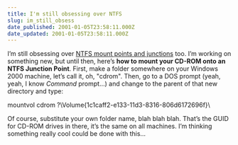```yaml
---
title: I'm still obsessing over NTFS
slug: im_still_obsess
date_published: 2001-01-05T23:58:11.000Z
date_updated: 2001-01-05T23:58:11.000Z
---
```


I’m still obsessing over [NTFS mount points and junctions](http://www.dashes.com/anil/2000/10/19/sysinternals_ha) too. I’m working on something new, but until then, here’s **how to mount your CD-ROM onto an NTFS Junction Point**. First, make a folder somewhere on your Windows 2000 machine, let’s call it, oh, "cdrom". Then, go to a DOS prompt (yeah, yeah, I know *Command* prompt…) and change to the parent of that new directory and type:

mountvol cdrom \?\Volume{1c1caff2-e133-11d3-8316-806d6172696f}\

Of course, substitute your own folder name, blah blah blah. That’s the GUID for CD-ROM drives in there, it’s the same on all machines. I’m thinking something really cool could be done with this…
